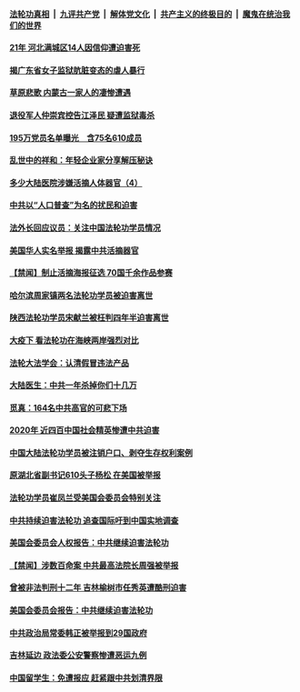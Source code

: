 

####  [法轮功真相](../../../../basic/blob/master/README.md?t=01231901) &nbsp;|&nbsp; [九评共产党](../../../../9ping.md/blob/master/README.md?t=01231901) &nbsp;|&nbsp; [解体党文化](../../../../jtdwh.md/blob/master/README.md?t=01231901)  &nbsp;|&nbsp; [共产主义的终极目的](../../../../gczydzjmd.md/blob/master/README.md?t=01231901) &nbsp;|&nbsp; [魔鬼在统治我们的世界](../../../../mgztzwmdsj.md/blob/master/README.md?t=01231901) 

#### [21年 河北满城区14人因信仰遭迫害死](../pages/prog424/a103038484.md?t=01231901) 

#### [揭广东省女子监狱肮脏变态的虐人暴行](../pages/prog424/a103036958.md?t=01231901) 

#### [草原悲歌 内蒙古一家人的凄惨遭遇](../pages/prog424/a103036953.md?t=01231901) 

#### [退役军人仲崇宾控告江泽民 疑遭监狱毒杀](../pages/prog424/a103036462.md?t=01231901) 

#### [195万党员名单曝光　含75名610成员](../pages/prog424/a103036044.md?t=01231901) 

#### [乱世中的祥和：年轻企业家分享解压秘诀](../pages/prog424/a103036034.md?t=01231901) 

#### [多少大陆医院涉嫌活摘人体器官（4）](../pages/prog424/a103036028.md?t=01231901) 

#### [中共以“人口普查”为名的扰民和迫害](../pages/prog424/a103035193.md?t=01231901) 

#### [法外长回应议员：关注中国法轮功学员情况](../pages/prog424/a103035058.md?t=01231901) 

#### [美国华人实名举报 揭露中共活摘器官](../pages/prog424/a103035021.md?t=01231901) 

#### [【禁闻】制止活摘海报征选 70国千余作品参赛](../pages/prog424/a103034743.md?t=01231901) 

#### [哈尔滨周家镇两名法轮功学员被迫害离世](../pages/prog424/a103034484.md?t=01231901) 

#### [陕西法轮功学员宋献兰被枉判四年半迫害离世](../pages/prog424/a103034444.md?t=01231901) 

#### [大疫下 看法轮功在海峡两岸强烈对比](../pages/prog424/a103034357.md?t=01231901) 

#### [法轮大法学会：认清假冒违法产品](../pages/prog424/a103034351.md?t=01231901) 

#### [大陆医生：中共一年杀掉你们十几万](../pages/prog424/a103034255.md?t=01231901) 

#### [觅真：164名中共高官的可悲下场](../pages/prog424/a103033744.md?t=01231901) 

#### [2020年 近四百中国社会精英惨遭中共迫害](../pages/prog424/a103033437.md?t=01231901) 

#### [中国大陆法轮功学员被注销户口、剥夺生存权利案例](../pages/prog424/a103033426.md?t=01231901) 

#### [原湖北省副书记610头子杨松 在美国被举报](../pages/prog424/a103033206.md?t=01231901) 

#### [法轮功学员崔凤兰受美国会委员会特别关注](../pages/prog424/a103033066.md?t=01231901) 

#### [中共持续迫害法轮功 追查国际吁到中国实地调查](../pages/prog424/a103033036.md?t=01231901) 

#### [美国会委员会人权报告：中共继续迫害法轮功](../pages/prog424/a103032900.md?t=01231901) 

#### [【禁闻】涉数百命案 中共最高法院长周强被举报](../pages/prog424/a103032114.md?t=01231901) 

#### [曾被非法判刑十二年 吉林榆树市任秀英遭酷刑迫害](../pages/prog424/a103032520.md?t=01231901) 

#### [美国会委员会报告：中共继续迫害法轮功](../pages/prog424/a103032460.md?t=01231901) 

#### [中共政治局常委韩正被举报到29国政府](../pages/prog424/a103032307.md?t=01231901) 

#### [吉林延边 政法委公安警察惨遭恶运九例](../pages/prog424/a103031919.md?t=01231901) 

#### [中国留学生：免遭报应 赶紧跟中共划清界限](../pages/prog424/a103031876.md?t=01231901) 

